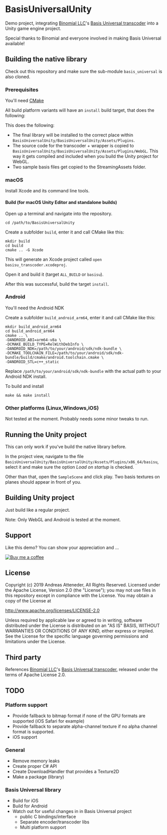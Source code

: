 # BasisUniversalUnity

Demo project, integrating [Binomial LLC](http://www.binomial.info)'s [Basis Universal transcoder](https://github.com/BinomialLLC/basis_universal) into a Unity game engine project.

Special thanks to Binomial and everyone involved in making Basis Universal available!

## Building the native library

Check out this repository and make sure the sub-module `basis_universal` is also cloned.

### Prerequisites

You'll need [CMake](https://cmake.org)

All build platform variants will have an `install` build target, that does the following:

This does the following:
- The final library will be installed to the correct place within `BasisUniversalUnity/BasisUniversalUnity/Assets/Plugins`.
- The source code for the transcoder + wrapper is copied to `BasisUniversalUnity/BasisUniversalUnity/Assets/Plugins/WebGL`. This way it gets compiled and included when you build the Unity project for WebGL.
- Two sample basis files get copied to the StreamingAssets folder.

### macOS

Install Xcode and its command line tools.

#### Build (for macOS Unity Editor and standalone builds)

Open up a terminal and navigate into the repository.

```
cd /path/to/BasisUniversalUnity
```

Create a subfolder `build`, enter it and call CMake like this:

```
mkdir build
cd build
cmake .. -G Xcode
```

This will generate an Xcode project called `open basisu_transcoder.xcodeproj`.

Open it and build it (target `ALL_BUILD` or `basisu`).

After this was successful, build the target `install`.

### Android

You'll need the Android NDK

Create a subfolder `build_android_arm64`, enter it and call CMake like this:

```
mkdir build_android_arm64
cd build_android_arm64
cmake .. \
-DANDROID_ABI=arm64-v8a \
-DCMAKE_BUILD_TYPE=RelWithDebInfo \
-DANDROID_NDK=/path/to/your/android/sdk/ndk-bundle \
-DCMAKE_TOOLCHAIN_FILE=/path/to/your/android/sdk/ndk-bundle/build/cmake/android.toolchain.cmake \
-DANDROID_STL=c++_static
```

Replace `/path/to/your/android/sdk/ndk-bundle` with the actual path to your Android NDK install.

To build and install
```
make && make install
```

### Other platforms (Linux,Windows,iOS)

Not tested at the moment. Probably needs some minor tweaks to run.

## Running the Unity project

This can only work if you've build the native library before.

In the project view, navigate to the file `BasisUniversalUnity/BasisUniversalUnity/Assets/Plugins/x86_64/basisu`, select it and make sure the option *Load on startup* is checked.

Other than that, open the `SampleScene` and click play. Two basis textures on planes should appear in front of you.

## Building Unity project

Just build like a regular project.

Note: Only WebGL and Android is tested at the moment.

## Support

Like this demo? You can show your appreciation and ...

[![Buy me a coffee](https://az743702.vo.msecnd.net/cdn/kofi1.png?v=0)](https://ko-fi.com/C0C3BW7G)

## License

Copyright (c) 2019 Andreas Atteneder, All Rights Reserved.
Licensed under the Apache License, Version 2.0 (the "License");
you may not use files in this repository except in compliance with the License.
You may obtain a copy of the License at

   http://www.apache.org/licenses/LICENSE-2.0

Unless required by applicable law or agreed to in writing, software
distributed under the License is distributed on an "AS IS" BASIS,
WITHOUT WARRANTIES OR CONDITIONS OF ANY KIND, either express or implied.
See the License for the specific language governing permissions and
limitations under the License.

## Third party

References [Binomial LLC](http://www.binomial.info)'s [Basis Universal transcoder](https://github.com/BinomialLLC/basis_universal), released under the terms of Apache License 2.0.

## TODO

### Platform support
- Provide fallback to bitmap format if none of the GPU formats are supported (iOS Safari for example)
- Provide fallback to separate alpha-channel texture if no alpha channel format is supported.
- iOS support

### General
- Remove memory leaks
- Create proper C# API
- Create DownloadHandler that provides a Texture2D
- Make a package (library)

### Basis Universal library
- Build for iOS
- Build for Android
- Watch out for useful changes in in Basis Universal project
  + public C bindings/interface
  + Separate encoder/transcoder libs
  + Multi platform support
